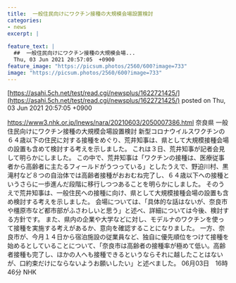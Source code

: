 ```yaml
---
title:  一般住民向けにワクチン接種の大規模会場設置検討  
categories:
- news
excerpt: |
  
feature_text: |
  ##  一般住民向けにワクチン接種の大規模会場...
  Thu, 03 Jun 2021 20:57:05  +0900
feature_image: "https://picsum.photos/2560/600?image=733"
image: "https://picsum.photos/2560/600?image=733"
---
```


[https://asahi.5ch.net/test/read.cgi/newsplus/1622721425/](https://asahi.5ch.net/test/read.cgi/newsplus/1622721425/)
posted on Thu, 03 Jun 2021 20:57:05  +0900

<!--more-->

https://www3.nhk.or.jp/lnews/nara/20210603/2050007386.html 奈良県 一般住民向けにワクチン接種の大規模会場設置検討 新型コロナウイルスワクチンの６４歳以下の住民に対する接種をめぐり、荒井知事は、県として大規模接種会場の設置も含めて検討する考えを示しました。 これは３日、荒井知事が記者会見して明らかにしました。 この中で、荒井知事は「ワクチンの接種は、医療従事者から高齢者に主たるフィールドがうつっている」としたうえで、野迫川村、黒滝村など８つの自治体では高齢者接種がおおむね完了し、６４歳以下への接種というさらに一歩進んだ段階に移行しつつあることを明らかにしました。 そのうえで荒井知事は、一般住民への接種に向け、県として大規模接種会場の設置も含め検討する考えを示しました。 会場については、「具体的な話はないが、奈良市や橿原市など都市部がふさわしいと思う」と述べ、詳細については今後、検討する方針です。 また、県内の企業や大学などに対し、モデルナのワクチンを使って接種を実施する考えがあるか、意向を確認することになりました。 一方、奈良市が、今月１４日から宿泊施設の従業員など、独自に優先順位をつけて接種を始めるとしていることについて、「奈良市は高齢者の接種率が極めて低い。高齢者接種も完了し、ほかの人へも接種できるというならそれに越したことはないが、口約束だけにならないようお願いしたい」と述べました。 06月03日　16時46分 NHK
